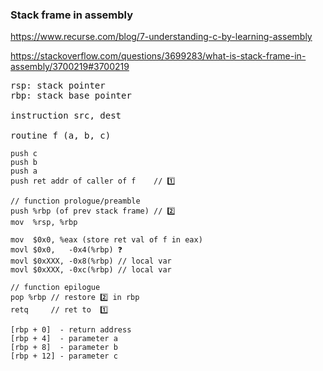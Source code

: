 ### Stack frame in assembly

https://www.recurse.com/blog/7-understanding-c-by-learning-assembly

https://stackoverflow.com/questions/3699283/what-is-stack-frame-in-assembly/3700219#3700219

<pre>
rsp: stack pointer 
rbp: stack base pointer

instruction src, dest

routine f (a, b, c)
</pre>

```
push c
push b
push a
push ret addr of caller of f    // 1️⃣

// function prologue/preamble
push %rbp (of prev stack frame) // 2️⃣
mov  %rsp, %rbp

mov  $0x0, %eax (store ret val of f in eax)
movl $0x0,   -0x4(%rbp) ❓
movl $0xXXX, -0x8(%rbp) // local var
movl $0xXXX, -0xc(%rbp) // local var

// function epilogue
pop %rbp // restore 2️⃣ in rbp
retq     // ret to  1️⃣
```

```
[rbp + 0]  - return address
[rbp + 4]  - parameter a
[rbp + 8]  - parameter b
[rbp + 12] - parameter c
```
